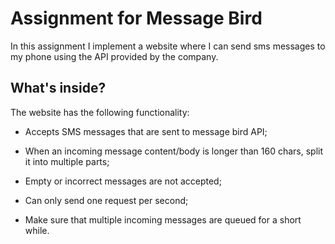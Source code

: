 Assignment for Message Bird
========================

In this assignment I implement a website where I can send sms messages to my phone using the API
provided by the company.

What's inside?
--------------

The website has the following functionality:

  * Accepts SMS messages that are sent to message bird API;

  * When an incoming message content/body is longer than 160 chars, split it into multiple parts;

  * Empty or incorrect messages are not accepted;

  * Can only send one request per second;

  * Make sure that multiple incoming messages are queued for a short while.